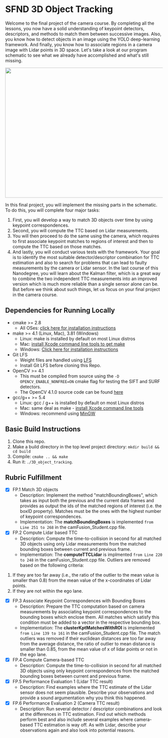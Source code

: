 # SFND 3D Object Tracking

Welcome to the final project of the camera course. By completing all the lessons, you now have a solid understanding of keypoint detectors, descriptors, and methods to match them between successive images. Also, you know how to detect objects in an image using the YOLO deep-learning framework. And finally, you know how to associate regions in a camera image with Lidar points in 3D space. Let's take a look at our program schematic to see what we already have accomplished and what's still missing.

<img src="images/course_code_structure.png" width="779" height="414" />

In this final project, you will implement the missing parts in the schematic. To do this, you will complete four major tasks: 
1. First, you will develop a way to match 3D objects over time by using keypoint correspondences. 
2. Second, you will compute the TTC based on Lidar measurements. 
3. You will then proceed to do the same using the camera, which requires to first associate keypoint matches to regions of interest and then to compute the TTC based on those matches. 
4. And lastly, you will conduct various tests with the framework. Your goal is to identify the most suitable detector/descriptor combination for TTC estimation and also to search for problems that can lead to faulty measurements by the camera or Lidar sensor. In the last course of this Nanodegree, you will learn about the Kalman filter, which is a great way to combine the two independent TTC measurements into an improved version which is much more reliable than a single sensor alone can be. But before we think about such things, let us focus on your final project in the camera course. 

## Dependencies for Running Locally
* cmake >= 2.8
  * All OSes: [click here for installation instructions](https://cmake.org/install/)
* make >= 4.1 (Linux, Mac), 3.81 (Windows)
  * Linux: make is installed by default on most Linux distros
  * Mac: [install Xcode command line tools to get make](https://developer.apple.com/xcode/features/)
  * Windows: [Click here for installation instructions](http://gnuwin32.sourceforge.net/packages/make.htm)
* Git LFS
  * Weight files are handled using [LFS](https://git-lfs.github.com/)
  * Install Git LFS before cloning this Repo.
* OpenCV >= 4.1
  * This must be compiled from source using the `-D OPENCV_ENABLE_NONFREE=ON` cmake flag for testing the SIFT and SURF detectors.
  * The OpenCV 4.1.0 source code can be found [here](https://github.com/opencv/opencv/tree/4.1.0)
* gcc/g++ >= 5.4
  * Linux: gcc / g++ is installed by default on most Linux distros
  * Mac: same deal as make - [install Xcode command line tools](https://developer.apple.com/xcode/features/)
  * Windows: recommend using [MinGW](http://www.mingw.org/)

## Basic Build Instructions

1. Clone this repo.
2. Make a build directory in the top level project directory: `mkdir build && cd build`
3. Compile: `cmake .. && make`
4. Run it: `./3D_object_tracking`.

## Rubric Fulfillment
- [x] FP.1 Match 3D objects
  * Description: Implement the method "matchBoundingBoxes", which takes as input both the previous and the current data frames and provides as output the ids of the matched regions of interest (i.e. the boxID property). Matches must be the ones with the highest number of keypoint correspondences.
  * Implementation: The **matchBoundingBoxes** is implemented `from Line 251 to 268` in the camFusion_Student.cpp file.
- [x] FP.2 Compute Lidar based TTC
  * Description: Compute the time-to-collision in second for all matched 3D objects using only Lidar measurements from the matched bounding boxes between current and previous frame.
  * Implementation: The **computeTTCLidar** is implmented `from Line 220 to 248` in the camFusion_Student.cpp file. Outliers are removed based on the following criteria:
1. If they are too far away (i.e., the ratio of the outlier to the mean value is smaller than 0.8) from the mean value of the x-coordinates of Lidar points.
2. If they are not within the ego lane.
- [x] FP.3 Associate Keypoint Correspondences with Bounding Boxes
  * Description: Prepare the TTC computation based on camera measurements by associating keypoint correspondences to the bounding boxes which enclose them. All matches which satisfy this condition must be added to a vector in the respective bounding box.
  * Implementation: The **clusterKptMatchesWithROI** is implemented `from Line 139 to 161` in the camFusion_Student.cpp file. The match outliers was removed if their euclidean distances are too far away from the average distance, the ratio of outlier to mean distance is smaller than 0.85, from the mean value of x of lidar points or not in the ego lane.
- [x] FP.4 Compute Camera-based TTC
  * Description: Compute the time-to-collision in second for all matched 3D objects using only keypoint correspondences from the matched bounding boxes between current and previous frame.
- [x] FP.5 Performance Evaluation 1 (Lidar TTC result)
  * Description: Find examples where the TTC estimate of the Lidar sensor does not seem plausible. Describe your observations and provide a sound argumentation why you think this happened.
- [x] FP.6 Performance Evaluation 2 (Camera TTC result)
  * Description: Run several detector / descriptor combinations and look at the differences in TTC estimation. Find out which methods perform best and also include several examples where camera-based TTC estimation is way off. As with Lidar, describe your observations again and also look into potential reasons.
